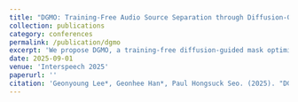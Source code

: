 ```yaml
---
title: "DGMO: Training-Free Audio Source Separation through Diffusion-Guided Mask Optimization"
collection: publications
category: conferences
permalink: /publication/dgmo
excerpt: 'We propose DGMO, a training-free diffusion-guided mask optimization method for audio source separation.'
date: 2025-09-01
venue: 'Interspeech 2025'
paperurl: ''
citation: 'Geonyoung Lee*, Geonhee Han*, Paul Hongsuck Seo. (2025). "DGMO: Training-Free Audio Source Separation through Diffusion-Guided Mask Optimization." <i>Interspeech 2025</i>. (* equal contribution)'
---
```

